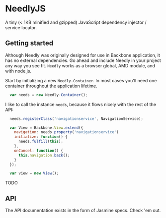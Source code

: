NeedlyJS
======

A tiny (< 1KB minified and gzipped) JavaScript dependency injector / service locator.

## Getting started

Although Needly was originally designed for use in Backbone application, it has no external dependencies. Go ahead and include Needly in your project any way you see fit. `Needly` works as a browser global, AMD module, and with node.js.

Start by initializing a new `Needly.Container`. In most cases you'll need one container throughout the application lifetime.

```javascript
  var needs = new Needly.Container();
```

I like to call the instance `needs`, because it flows nicely with the rest of the API:

```javascript
  needs.registerClass('navigationservice', NavigationService);

  var View = Backbone.View.extend({
    navigation: needs.property('navigationservice')
    initialize: function() {
      needs.fulfill(this);
    },
    onCancel: function() {
      this.navigation.back();
    }
  });

  var view = new View();
```

TODO

## API

The API documentation exists in the form of Jasmine specs. Check 'em out.
